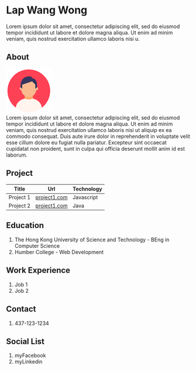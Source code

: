 # Lap Wang Wong

Lorem ipsum dolor sit amet, consectetur adipiscing elit, sed do eiusmod tempor incididunt ut labore et dolore magna aliqua. Ut enim ad minim veniam, quis nostrud exercitation ullamco laboris nisi u.

## About

![profile-pic](./_readme/img/profile-icon.png)  
Lorem ipsum dolor sit amet, consectetur adipiscing elit, sed do eiusmod tempor incididunt ut labore et dolore magna aliqua. Ut enim ad minim veniam, quis nostrud exercitation ullamco laboris nisi ut aliquip ex ea commodo consequat. Duis aute irure dolor in reprehenderit in voluptate velit esse cillum dolore eu fugiat nulla pariatur. Excepteur sint occaecat cupidatat non proident, sunt in culpa qui officia deserunt mollit anim id est laborum.

## Project

| Title     | Url                            | Technology |
| --------- | ------------------------------ | ---------- |
| Project 1 | [project1.com](www.google.com) | Javascript |
| Project 2 | [project1.com](www.google.com) | Java       |

## Education

1. The Hong Kong University of Science and Technology - BEng in Computer Science
2. Humber College - Web Development

## Work Experience

1. Job 1
2. Job 2

## Contact

1. 437-123-1234

## Social List

1. myFacebook
2. myLinkedin
